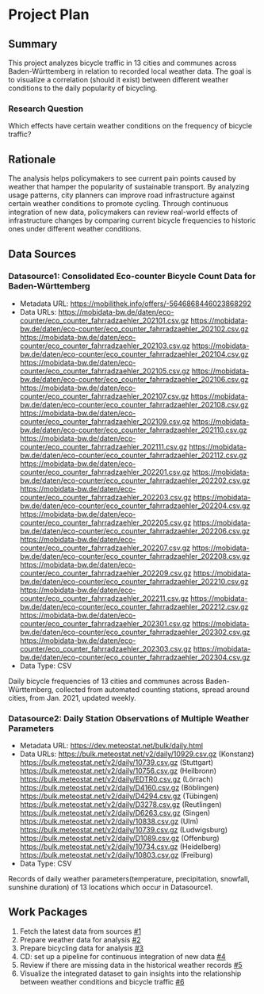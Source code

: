 # Project Plan

## Summary

<!-- Describe your data science project in max. 5 sentences. -->
This project analyzes bicycle traffic in 13 cities and communes across Baden-Württemberg in relation to recorded local weather data. The goal is to visualize a correlation (should it exist) between different weather conditions to the daily popularity of bicycling.
### Research Question
Which effects have certain weather conditions on the frequency of bicycle traffic?
## Rationale

<!-- Outline the impact of the analysis, e.g. which pains it solves. -->
The analysis helps policymakers to see current pain points caused by weather that hamper the popularity of sustainable transport. 
By analyzing usage patterns, city planners can improve road infrastructure against certain weather conditions to promote cycling.
Through continuous integration of new data, policymakers can review real-world effects of infrastructure changes by comparing current bicycle frequencies to historic ones under different weather conditions.
## Data Sources

<!-- Describe each data sources you plan to use in a section. Use the prefix "DatasourceX" where X is the id of the data source. -->

### Datasource1: Consolidated Eco-counter Bicycle Count Data for Baden-Württemberg
* Metadata URL: https://mobilithek.info/offers/-5646868446023868292
* Data URLs: 
https://mobidata-bw.de/daten/eco-counter/eco_counter_fahrradzaehler_202101.csv.gz
https://mobidata-bw.de/daten/eco-counter/eco_counter_fahrradzaehler_202102.csv.gz
https://mobidata-bw.de/daten/eco-counter/eco_counter_fahrradzaehler_202103.csv.gz
https://mobidata-bw.de/daten/eco-counter/eco_counter_fahrradzaehler_202104.csv.gz
https://mobidata-bw.de/daten/eco-counter/eco_counter_fahrradzaehler_202105.csv.gz
https://mobidata-bw.de/daten/eco-counter/eco_counter_fahrradzaehler_202106.csv.gz
https://mobidata-bw.de/daten/eco-counter/eco_counter_fahrradzaehler_202107.csv.gz
https://mobidata-bw.de/daten/eco-counter/eco_counter_fahrradzaehler_202108.csv.gz
https://mobidata-bw.de/daten/eco-counter/eco_counter_fahrradzaehler_202109.csv.gz
https://mobidata-bw.de/daten/eco-counter/eco_counter_fahrradzaehler_202110.csv.gz
https://mobidata-bw.de/daten/eco-counter/eco_counter_fahrradzaehler_202111.csv.gz
https://mobidata-bw.de/daten/eco-counter/eco_counter_fahrradzaehler_202112.csv.gz
https://mobidata-bw.de/daten/eco-counter/eco_counter_fahrradzaehler_202201.csv.gz
https://mobidata-bw.de/daten/eco-counter/eco_counter_fahrradzaehler_202202.csv.gz
https://mobidata-bw.de/daten/eco-counter/eco_counter_fahrradzaehler_202203.csv.gz
https://mobidata-bw.de/daten/eco-counter/eco_counter_fahrradzaehler_202204.csv.gz
https://mobidata-bw.de/daten/eco-counter/eco_counter_fahrradzaehler_202205.csv.gz
https://mobidata-bw.de/daten/eco-counter/eco_counter_fahrradzaehler_202206.csv.gz
https://mobidata-bw.de/daten/eco-counter/eco_counter_fahrradzaehler_202207.csv.gz
https://mobidata-bw.de/daten/eco-counter/eco_counter_fahrradzaehler_202208.csv.gz
https://mobidata-bw.de/daten/eco-counter/eco_counter_fahrradzaehler_202209.csv.gz
https://mobidata-bw.de/daten/eco-counter/eco_counter_fahrradzaehler_202210.csv.gz
https://mobidata-bw.de/daten/eco-counter/eco_counter_fahrradzaehler_202211.csv.gz
https://mobidata-bw.de/daten/eco-counter/eco_counter_fahrradzaehler_202212.csv.gz
https://mobidata-bw.de/daten/eco-counter/eco_counter_fahrradzaehler_202301.csv.gz
https://mobidata-bw.de/daten/eco-counter/eco_counter_fahrradzaehler_202302.csv.gz
https://mobidata-bw.de/daten/eco-counter/eco_counter_fahrradzaehler_202303.csv.gz
https://mobidata-bw.de/daten/eco-counter/eco_counter_fahrradzaehler_202304.csv.gz
* Data Type: CSV

Daily bicycle frequencies of 13 cities and communes across Baden-Württemberg, 
collected from automated counting stations, spread around cities, from Jan. 2021, updated weekly.

### Datasource2: Daily Station Observations of Multiple Weather Parameters
* Metadata URL: https://dev.meteostat.net/bulk/daily.html
* Data URLs:
https://bulk.meteostat.net/v2/daily/10929.csv.gz (Konstanz)
https://bulk.meteostat.net/v2/daily/10739.csv.gz (Stuttgart)
https://bulk.meteostat.net/v2/daily/10756.csv.gz (Heilbronn)
https://bulk.meteostat.net/v2/daily/EDTR0.csv.gz (Lörrach)
https://bulk.meteostat.net/v2/daily/D4160.csv.gz (Böblingen)
https://bulk.meteostat.net/v2/daily/D4294.csv.gz (Tübingen)
https://bulk.meteostat.net/v2/daily/D3278.csv.gz (Reutlingen)
https://bulk.meteostat.net/v2/daily/D6263.csv.gz (Singen)
https://bulk.meteostat.net/v2/daily/10838.csv.gz (Ulm)
https://bulk.meteostat.net/v2/daily/10739.csv.gz (Ludwigsburg)
https://bulk.meteostat.net/v2/daily/D1089.csv.gz (Offenburg)
https://bulk.meteostat.net/v2/daily/10734.csv.gz (Heidelberg)
https://bulk.meteostat.net/v2/daily/10803.csv.gz (Freiburg)
* Data Type: CSV

Records of daily weather parameters(temperature, precipitation, snowfall, sunshine duration) of 13 locations which occur in Datasource1. 
## Work Packages

<!-- List of work packages ordered sequentially, each pointing to an issue with more details. -->

1. Fetch the latest data from sources [#1][i1]
2. Prepare weather data for analysis [#2][i2]
3. Prepare bicycling data for analysis [#3][i3]
4. CD: set up a pipeline for continuous integration of new data [#4][i4]
5. Review if there are missing data in the historical weather records [#5][i5]
6. Visualize the integrated dataset to gain insights into the relationship between weather conditions and bicycle traffic [#6][i6]


[i1]: https://github.com/jvalue/2023-amse-template/issues/1
[i2]: https://github.com/jvalue/2023-amse-template/issues/2
[i3]: https://github.com/jvalue/2023-amse-template/issues/3
[i4]: https://github.com/jvalue/2023-amse-template/issues/4
[i5]: https://github.com/jvalue/2023-amse-template/issues/5
[i6]: https://github.com/jvalue/2023-amse-template/issues/6
